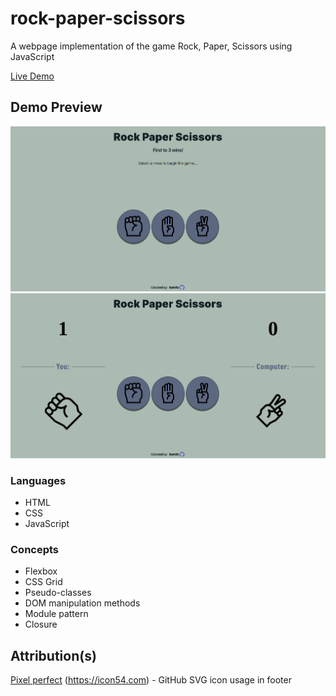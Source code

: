 # rock-paper-scissors
A webpage implementation of the game Rock, Paper, Scissors using JavaScript<br>

[Live Demo](https://sorrrb.github.io/rock-paper-scissors/)

## Demo Preview
![Demo preview](./resources/demo1.png)
![Demo preview](./resources/demo2.png)

### Languages
- HTML
- CSS
- JavaScript

### Concepts
- Flexbox
- CSS Grid
- Pseudo-classes
- DOM manipulation methods
- Module pattern
- Closure

## Attribution(s)
[Pixel perfect](https://www.flaticon.com/authors/pixel-perfect) (https://icon54.com) - GitHub SVG icon usage in footer